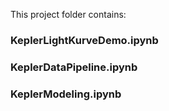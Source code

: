 This project folder contains:

### KeplerLightKurveDemo.ipynb
### KeplerDataPipeline.ipynb
### KeplerModeling.ipynb
